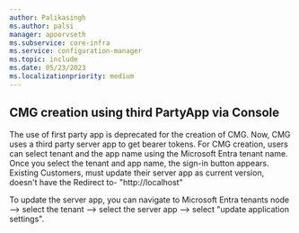 ```yaml
---
author: Palikasingh
ms.author: palsi
manager: apoorvseth
ms.subservice: core-infra
ms.service: configuration-manager
ms.topic: include
ms.date: 05/23/2023
ms.localizationpriority: medium
---
```


## <a name="bkmk_CMGC"></a> CMG creation using third PartyApp via Console

<!--15627214-->
The use of first party app is deprecated for the creation of CMG. Now, CMG uses a third party server app to get bearer tokens. 
For CMG creation, users can select tenant and the app name using the Microsoft Entra tenant name.  Once you select the tenant and app name, the sign-in button appears. Existing Customers, must update their server app as current version, doesn't have the Redirect to- "http://localhost"

To update the server app, you can navigate to Microsoft Entra tenants node --> select the tenant --> select the server app --> select "update application settings". 
